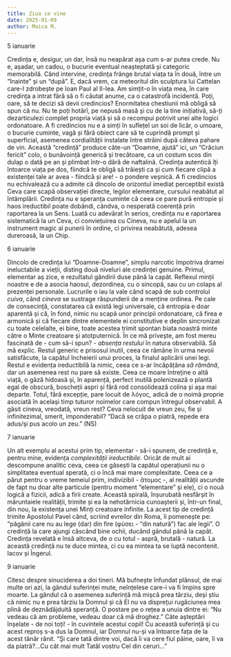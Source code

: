 ```yaml
---
title: Ziua ce vine
date: 2025-01-09
author: Maica M.
---
```

5 ianuarie

Credința e, desigur, un dar, însă nu neapărat așa cum s-ar putea crede. Nu e, așadar, un cadou, o bucurie eventual neașteptată și categoric memorabilă. Când intervine, credința frânge brutal viața ta în două, între un “înainte” și un “după”. E, dacă vrem, ca meteoritul din sculptura lui Cattelan care-l zdrobește pe Ioan Paul al II-lea. Am simțit-o în viața mea, în care credința a intrat fără să o fi căutat anume, ca o catastrofă incidentă. Poți, oare, să te decizi să devii credincios? Enormitatea chestiunii mă obligă să spun că nu. Nu te poți hotărî, pe nepusă masă și cu de la tine inițiativă, să-ți dezarticulezi complet propria viață și să o recompui potrivit unei alte logici ordonatoare. A fi credincios nu e a simți în suflețel un soi de licăr, o umoare, o bucurie cuminte, vagă și fără obiect care să te cuprindă prompt și superficial, asemenea cordialității instalate între străini după câteva pahare de vin. Această “credință” produce câte-un “Doamne, ajută” ici, un “Crăciun fericit” colo, o bunăvoință generică și trecătoare, ca un costum scos din dulap o dată pe an și plimbat într-o dâră de naftalină. Credința autentică îți întoarce viața pe dos, fiindcă te obligă să trăiești ca și cum fiecare clipă a existenței tale ar avea - fiindcă și are! - o pondere veșnică. A fi credincios nu echivalează cu a admite că dincolo de orizontul imediat perceptibil există Ceva care scapă observației directe, legilor elementare, cursului neabătut al întâmplării. Credința nu e speranța cuminte că ceea ce pare pură entropie și haos ireductibil poate dobândi, cândva, o nesperată coerență prin raportarea la un Sens. Luată cu adevărat în serios, credința nu e raportarea sistematică la un Ceva, ci conviețuirea cu Cineva, nu e apelul la un instrument magic al punerii în ordine, ci privirea neabătută, adesea dureroasă, la un Chip.



6 ianuarie

Dincolo de credința lui “Doamne-Doamne”, simplu narcotic împotriva dramei ineluctabile a vieții, disting două niveluri ale credinței genuine. Primul, elementar aș zice, e rezultatul gândirii duse până la capăt. Reflexul minții noastre e de a asocia haosul, dezordinea, cu o sincopă, sau cu un colaps al prezenței personale. Lucrurile o iau la vale când scapă de sub controlul *cuiva*, când *cineva* se sustrage răspunderii de a menține ordinea. Pe cale de consecință, constatarea că există legi universale, că entropia e doar aparentă și că, în fond, nimic nu scapă unor principii ordonatoare, că firea e armonică și că fiecare dintre elementele ei constitutive e deplin sincronizat cu toate celelalte, ei bine, toate acestea trimit spontan biata noastră minte către o Minte creatoare și atotputernică. În ce mă privește, am fost mereu fascinată de - cum să-i spun? - *absența restului* în natura observabilă. Să mă explic. Restul generic e prisosul inutil, ceea ce rămâne în urma nevoii satisfăcute, la capătul încheierii unui proces, la finalul aplicării unei legi. Restul e evidența ireductibilă la nimic, ceea ce s-ar încăpățâna *să rămână*, dar un asemenea rest nu pare să existe. Ceea ce moare întreține o altă viață, o gâză hidoasă și, în aparență, perfect inutilă polenizează o plantă egal de obscură, boscheții aspri și fără rod consolidează colina și așa mai departe. Totul, fără excepție, pare locuit de λόγος, adică de o noimă proprie asociată în același timp tuturor noimelor care compun întregul observabil. A găsit cineva, vreodată, vreun rest? Ceva nelocuit de vreun zeu, fie și infinitezimal, smerit, imponderabil? “Dacă se crăpa o piatră, repede era adus/şi pus acolo un zeu.” (NS)



7 ianuarie

Un alt exemplu al acestui prim tip, elementar - să-i spunem, de credință e, pentru mine, evidența *complexității ireductibile*. Oricât de mult ai descompune analitic ceva, ceea ce găsești la capătul operațiunii nu o simplitatea eventual sperată, ci o încă mai mare complexitate. Ceea ce a părut pentru o vreme temeiul prim, indivizibil - ἄτομος -, al realității ascunde de fapt nu doar alte particule (pentru moment “elementare” și ele), ci o nouă logică a fizicii, adică a firii create. Această spirală, înșurubată nesfârșit în măruntaiele realității, trimite și ea la nehotărnicia cunoașterii și, într-un final, din nou, la existența unei Minți creatoare infinite. La acest tip de credință trimite Apostolul Pavel când, scriind evreilor din Roma, îi pomenește pe: “păgânii care nu au lege (dar) din fire (φύσει - “din natură”) fac ale legii”. O credință la care ajungi căscând bine ochii, ducând gândul până la capăt. Credința revelată e însă altceva, de o cu totul - aspră, brutală - natură. La această credință nu te duce mintea, ci cu ea mintea ta se luptă necontenit. Iacov și Îngerul.



9 ianuarie

Citesc despre sinuciderea a doi tineri. Mă bufnește înfundat plânsul, de mai multe ori azi, la gândul suferinței mute, neînțelese care-i va fi împins spre moarte. La gândul că o asemenea suferință mă mișcă prea târziu, deși știu că nimic nu e prea târziu la Domnul și că El nu va disprețui rugăciunea mea plină de deznădăjduită speranță. O postare pe o rețea a unuia dintre ei: “Nu vedeau că am probleme, vedeau doar că mă droghez.” Câte așteptări înșelate - de noi toți! - în cuvintele acestui copil! Cu această suferință și cu acest reproș s-a dus la Domnul, iar Domnul nu-și va întoarce fața de la acest tânăr rănit. “Şi care tată dintre voi, dacă îi va cere fiul pâine, oare, îi va da piatră?...Cu cât mai mult Tatăl vostru Cel din ceruri…”
